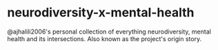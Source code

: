 # neurodiversity-x-mental-health
@ajhalili2006's personal collection of everything neurodiversity, mental health and its intersections. Also known as the project's origin story.
